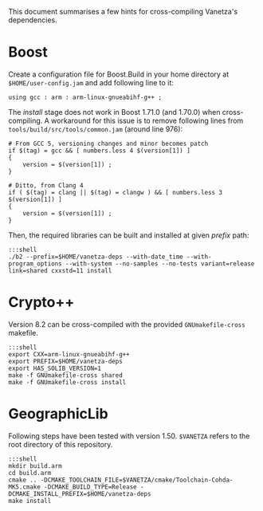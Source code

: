 This document summarises a few hints for cross-compiling Vanetza's dependencies.


# Boost

Create a configuration file for Boost.Build in your home directory at `$HOME/user-config.jam` and add following line to it:

    using gcc : arm : arm-linux-gnueabihf-g++ ;

The *install* stage does not work in Boost 1.71.0 (and 1.70.0) when cross-compiling.
A workaround for this issue is to remove following lines from `tools/build/src/tools/common.jam` (around line 976):

    # From GCC 5, versioning changes and minor becomes patch
    if $(tag) = gcc && [ numbers.less 4 $(version[1]) ]
    {
        version = $(version[1]) ;
    }

    # Ditto, from Clang 4
    if ( $(tag) = clang || $(tag) = clangw ) && [ numbers.less 3 $(version[1]) ]
    {
        version = $(version[1]) ;
    }

Then, the required libraries can be built and installed at given *prefix* path:

    :::shell
    ./b2 --prefix=$HOME/vanetza-deps --with-date_time --with-program_options --with-system --no-samples --no-tests variant=release link=shared cxxstd=11 install


# Crypto++

Version 8.2 can be cross-compiled with the provided `GNUmakefile-cross` makefile.

    :::shell
    export CXX=arm-linux-gnueabihf-g++
    export PREFIX=$HOME/vanetza-deps
    export HAS_SOLIB_VERSION=1
    make -f GNUmakefile-cross shared
    make -f GNUmakefile-cross install


# GeographicLib

Following steps have been tested with version 1.50.
`$VANETZA` refers to the root directory of this repository.

    :::shell
    mkdir build.arm
    cd build.arm
    cmake .. -DCMAKE_TOOLCHAIN_FILE=$VANETZA/cmake/Toolchain-Cohda-MK5.cmake -DCMAKE_BUILD_TYPE=Release -DCMAKE_INSTALL_PREFIX=$HOME/vanetza-deps
    make install
